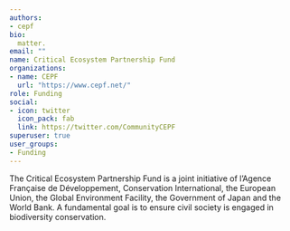 ```yaml
---
authors:
- cepf
bio: 
  matter.
email: ""
name: Critical Ecosystem Partnership Fund
organizations:
- name: CEPF
  url: "https://www.cepf.net/"
role: Funding
social:
- icon: twitter
  icon_pack: fab
  link: https://twitter.com/CommunityCEPF
superuser: true
user_groups:
- Funding
---
```



The Critical Ecosystem Partnership Fund is a joint initiative of l’Agence Française de Développement, Conservation International, the European Union, the Global Environment Facility, the Government of Japan and the World Bank. A fundamental goal is to ensure civil society is engaged in biodiversity conservation.


